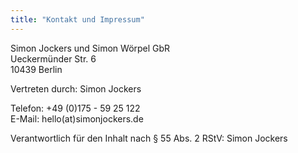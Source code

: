 ```yaml
---
title: "Kontakt und Impressum"
---
```


Simon Jockers und Simon Wörpel GbR\
Ueckermünder Str. 6\
10439 Berlin

Vertreten durch: Simon Jockers

Telefon: +49 (0)175 - 59 25 122\
E-Mail: hello(at)simonjockers.de

Verantwortlich für den Inhalt nach § 55 Abs. 2 RStV: Simon Jockers
